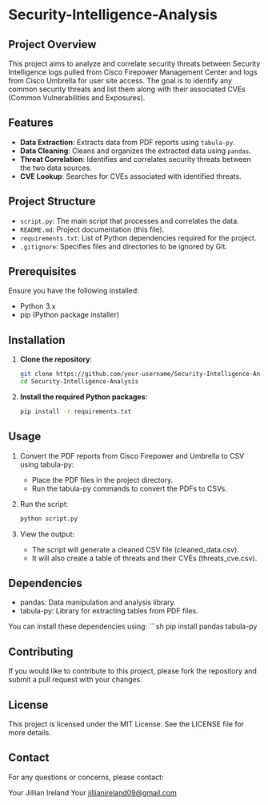 # Security-Intelligence-Analysis

## Project Overview
This project aims to analyze and correlate security threats between Security Intelligence logs pulled from Cisco Firepower Management Center and logs from Cisco Umbrella for user site access. The goal is to identify any common security threats and list them along with their associated CVEs (Common Vulnerabilities and Exposures).

## Features
- **Data Extraction**: Extracts data from PDF reports using `tabula-py`.
- **Data Cleaning**: Cleans and organizes the extracted data using `pandas`.
- **Threat Correlation**: Identifies and correlates security threats between the two data sources.
- **CVE Lookup**: Searches for CVEs associated with identified threats.

## Project Structure
- `script.py`: The main script that processes and correlates the data.
- `README.md`: Project documentation (this file).
- `requirements.txt`: List of Python dependencies required for the project.
- `.gitignore`: Specifies files and directories to be ignored by Git.

## Prerequisites
Ensure you have the following installed:
- Python 3.x
- pip (Python package installer)

## Installation
1. **Clone the repository**:
   ```sh
   git clone https://github.com/your-username/Security-Intelligence-Analysis.git
   cd Security-Intelligence-Analysis
2. **Install the required Python packages**:
   ```sh
   pip install -r requirements.txt


## Usage
1. Convert the PDF reports from Cisco Firepower and Umbrella to CSV using tabula-py:
   - Place the PDF files in the project directory.
   - Run the tabula-py commands to convert the PDFs to CSVs.
    
2. Run the script:

    ```sh
    python script.py

3. View the output:
   - The script will generate a cleaned CSV file (cleaned_data.csv).
   - It will also create a table of threats and their CVEs (threats_cve.csv).

## Dependencies
   - pandas: Data manipulation and analysis library.
   - tabula-py: Library for extracting tables from PDF files.

You can install these dependencies using:
    ```sh
    pip install pandas tabula-py 

## Contributing
If you would like to contribute to this project, please fork the repository and submit a pull request with your changes.

## License
This project is licensed under the MIT License. See the LICENSE file for more details.

## Contact
For any questions or concerns, please contact:

Your Jillian Ireland
Your jillianireland09@gmail.com
